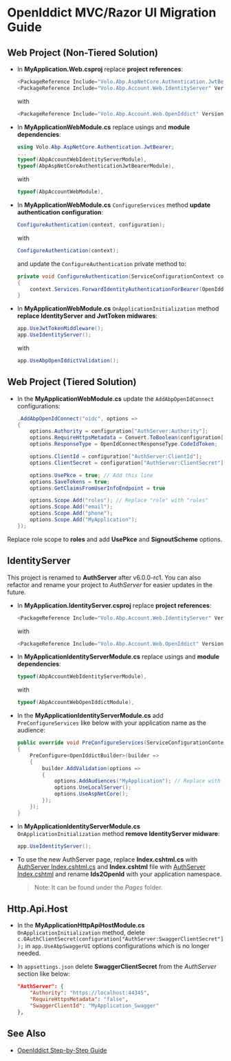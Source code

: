 # OpenIddict MVC/Razor UI Migration Guide

## Web Project (Non-Tiered Solution)

- In **MyApplication.Web.csproj** replace **project references**:

  ```csharp
  <PackageReference Include="Volo.Abp.AspNetCore.Authentication.JwtBearer" Version="6.0.0-rc.5" />
  <PackageReference Include="Volo.Abp.Account.Web.IdentityServer" Version="6.0.0-rc.5" />
  ```

  with   

  ```csharp
  <PackageReference Include="Volo.Abp.Account.Web.OpenIddict" Version="6.0.0-rc.5" />
  ```

- In **MyApplicationWebModule.cs** replace usings and **module dependencies**:

  ```csharp
  using Volo.Abp.AspNetCore.Authentication.JwtBearer;
  ...
  typeof(AbpAccountWebIdentityServerModule),
  typeof(AbpAspNetCoreAuthenticationJwtBearerModule),
  ```

  with 

  ```csharp
  typeof(AbpAccountWebModule),
  ```

- In **MyApplicationWebModule.cs** `ConfigureServices` method **update authentication configuration**:

  ```csharp
  ConfigureAuthentication(context, configuration);
  ```

  with

  ```csharp
  ConfigureAuthentication(context);
  ```

  and update the `ConfigureAuthentication` private method to:

  ```csharp
  private void ConfigureAuthentication(ServiceConfigurationContext context)
  {
      context.Services.ForwardIdentityAuthenticationForBearer(OpenIddictValidationAspNetCoreDefaults.AuthenticationScheme);
  }
  ```

- In **MyApplicationWebModule.cs** `OnApplicationInitialization` method **replace IdentityServer and JwtToken midwares**:

  ```csharp
  app.UseJwtTokenMiddleware();
  app.UseIdentityServer();
  ```

  with

  ```csharp
  app.UseAbpOpenIddictValidation();
  ```


## Web Project (Tiered Solution)

- In the **MyApplicationWebModule.cs** update the `AddAbpOpenIdConnect` configurations:

  ```csharp
  .AddAbpOpenIdConnect("oidc", options =>
  {
      options.Authority = configuration["AuthServer:Authority"];
      options.RequireHttpsMetadata = Convert.ToBoolean(configuration["AuthServer:RequireHttpsMetadata"]);
      options.ResponseType = OpenIdConnectResponseType.CodeIdToken;
  
      options.ClientId = configuration["AuthServer:ClientId"];
      options.ClientSecret = configuration["AuthServer:ClientSecret"];
  
      options.UsePkce = true; // Add this line
      options.SaveTokens = true;
      options.GetClaimsFromUserInfoEndpoint = true
  
      options.Scope.Add("roles"); // Replace "role" with "roles"
      options.Scope.Add("email");
      options.Scope.Add("phone");
      options.Scope.Add("MyApplication");
  });
  ```
  
Replace role scope to **roles** and add **UsePkce** and **SignoutScheme** options.

## IdentityServer

This project is renamed to **AuthServer** after v6.0.0-rc1. You can also refactor and rename your project to *AuthServer* for easier updates in the future.

- In **MyApplication.IdentityServer.csproj** replace **project references**:

  ```csharp
  <PackageReference Include="Volo.Abp.Account.Web.IdentityServer" Version="6.0.0-rc.5" />
  ```

  with   

  ```csharp
  <PackageReference Include="Volo.Abp.Account.Web.OpenIddict" Version="6.0.0-rc.5" />
  ```

- In **MyApplicationIdentityServerModule.cs** replace usings and **module dependencies**:

  ```csharp
  typeof(AbpAccountWebIdentityServerModule),
  ```

  with 

  ```csharp
  typeof(AbpAccountWebOpenIddictModule),
  ```

- In the **MyApplicationIdentityServerModule.cs** add `PreConfigureServices` like below with your application name as the audience:

  ```csharp
  public override void PreConfigureServices(ServiceConfigurationContext context)
  {
      PreConfigure<OpenIddictBuilder>(builder =>
      {
          builder.AddValidation(options =>
          {
              options.AddAudiences("MyApplication"); // Replace with your application name
              options.UseLocalServer();
              options.UseAspNetCore();
          });
      });
  }
  ```

- In **MyApplicationIdentityServerModule.cs** `OnApplicationInitialization` method **remove IdentityServer midware**:

  ```csharp
  app.UseIdentityServer();
  ```

- To use the new AuthServer page, replace **Index.cshtml.cs** with [AuthServer Index.cshtml.cs](https://github.com/abpframework/abp-samples/blob/master/Ids2OpenId/src/Ids2OpenId.IdentityServer/Pages/Index.cshtml) and **Index.cshtml** file with [AuthServer Index.cshtml](https://github.com/abpframework/abp-samples/blob/master/Ids2OpenId/src/Ids2OpenId.IdentityServer/Pages/Index.cshtml.cs) and rename **Ids2OpenId** with your application namespace.

  > Note: It can be found under the *Pages* folder.

## Http.Api.Host

- In the **MyApplicationHttpApiHostModule.cs** `OnApplicationInitialization` method, delete `c.OAuthClientSecret(configuration["AuthServer:SwaggerClientSecret"]);` in `app.UseAbpSwaggerUI` options configurations which is no longer needed.

- In `appsettings.json` delete **SwaggerClientSecret** from the *AuthServer* section like below:

  ```json
  "AuthServer": {
      "Authority": "https://localhost:44345",
      "RequireHttpsMetadata": "false",
      "SwaggerClientId": "MyApplication_Swagger"
  },
  ```

## See Also

* [OpenIddict Step-by-Step Guide](OpenIddict-Step-by-Step.md)
